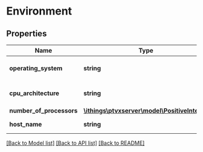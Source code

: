 # Environment

## Properties
Name | Type | Description | Notes
------------ | ------------- | ------------- | -------------
**operating_system** | **string** | The operating system. | 
**cpu_architecture** | **string** | The architecture of the cpu. | 
**number_of_processors** | [**\ithings\ptvxserver\model\PositiveInteger**](PositiveInteger.md) |  | 
**host_name** | **string** | The host name. | 

[[Back to Model list]](../../README.md#documentation-for-models) [[Back to API list]](../../README.md#documentation-for-api-endpoints) [[Back to README]](../../README.md)

